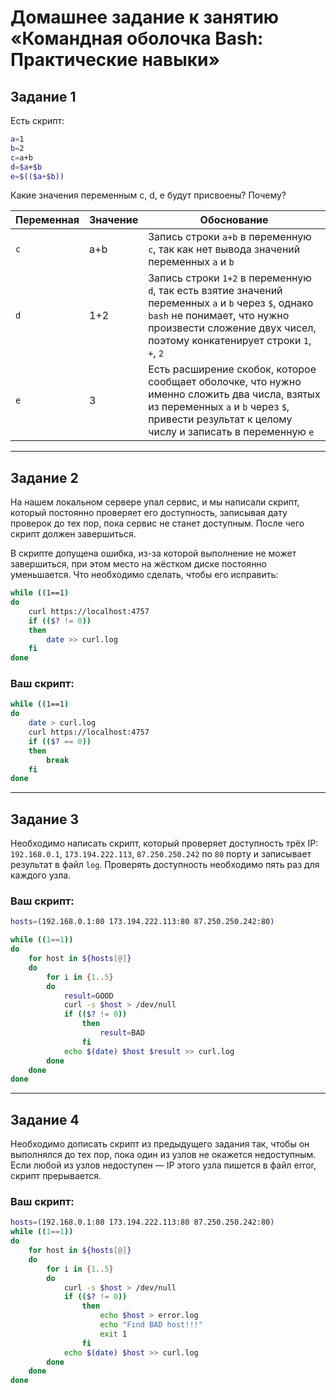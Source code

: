# Домашнее задание к занятию «Командная оболочка Bash: Практические навыки»

## Задание 1

Есть скрипт:

```bash
a=1
b=2
c=a+b
d=$a+$b
e=$(($a+$b))
```

Какие значения переменным c, d, e будут присвоены? Почему?

| Переменная  | Значение | Обоснование |
| ------------- | ------------- | ------------- |
| `c`  | a+b  | Запись строки `a+b` в переменную `c`, так как нет вывода значений переменных `a` и `b`|
| `d`  | 1+2  | Запись строки `1+2` в переменную `d`, так есть взятие значений переменных `a` и `b` через `$`, однако `bash` не понимает, что нужно произвести сложение двух чисел, поэтому конкатенирует строки `1`, `+`, `2` |
| `e`  | 3  | Есть расширение скобок, которое сообщает оболочке, что нужно именно сложить два числа, взятых из переменных `a` и `b` через `$`, привести результат к целому числу и записать в переменную `e`|

----

## Задание 2

На нашем локальном сервере упал сервис, и мы написали скрипт, который постоянно проверяет его доступность, записывая дату проверок до тех пор, пока сервис не станет доступным. После чего скрипт должен завершиться. 

В скрипте допущена ошибка, из-за которой выполнение не может завершиться, при этом место на жёстком диске постоянно уменьшается. Что необходимо сделать, чтобы его исправить:

```bash
while ((1==1)
do
	curl https://localhost:4757
	if (($? != 0))
	then
		date >> curl.log
	fi
done
```

### Ваш скрипт:

```bash
while ((1==1)
do
	date > curl.log
    curl https://localhost:4757
	if (($? == 0))
	then
        break
	fi
done
```

---

## Задание 3

Необходимо написать скрипт, который проверяет доступность трёх IP: `192.168.0.1`, `173.194.222.113`, `87.250.250.242` по `80` порту и записывает результат в файл `log`. Проверять доступность необходимо пять раз для каждого узла.

### Ваш скрипт:

```bash
hosts=(192.168.0.1:80 173.194.222.113:80 87.250.250.242:80)

while ((1==1))
do
    for host in ${hosts[@]}
    do
        for i in {1..5}
		do
			result=GOOD
			curl -s $host > /dev/null
			if (($? != 0))
				then
					result=BAD
				fi
			echo $(date) $host $result >> curl.log
		done
    done
done
```

---
## Задание 4

Необходимо дописать скрипт из предыдущего задания так, чтобы он выполнялся до тех пор, пока один из узлов не окажется недоступным. Если любой из узлов недоступен — IP этого узла пишется в файл error, скрипт прерывается.

### Ваш скрипт:

```bash
hosts=(192.168.0.1:80 173.194.222.113:80 87.250.250.242:80)
while ((1==1))
do
    for host in ${hosts[@]}
    do
        for i in {1..5}
		do
			curl -s $host > /dev/null
			if (($? != 0))
				then
					echo $host > error.log
                    echo "Find BAD host!!!"
                    exit 1
				fi
			echo $(date) $host >> curl.log
		done
    done
done
```

